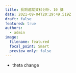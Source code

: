 ```yaml
---
title: 長期追蹤資料分析．10 講
date: 2021-09-04T20:29:49.519Z
draft: false
featured: true
authors:
  - admin
image:
  filename: featured
  focal_point: Smart
  preview_only: false
---
```


- theta change